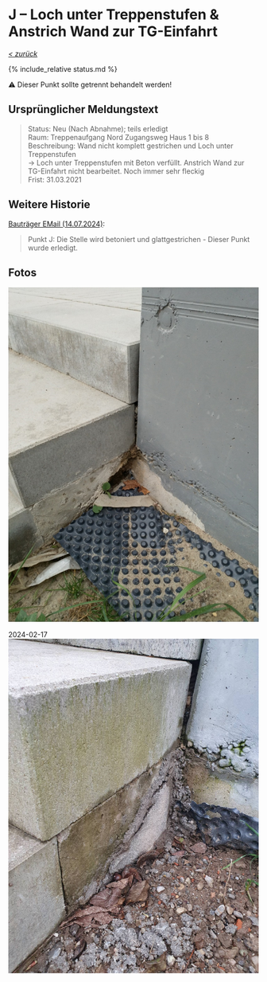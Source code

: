 # J &ndash; Loch unter Treppenstufen & Anstrich Wand zur TG-Einfahrt

_[&lt; zurück](../../index.md)_

{% include_relative status.md %}

⚠️ Dieser Punkt sollte getrennt behandelt werden!

## Ursprünglicher Meldungstext

> Status: Neu (Nach Abnahme); teils erledigt\
> Raum: Treppenaufgang Nord Zugangsweg Haus 1 bis 8\
> Beschreibung: Wand nicht komplett gestrichen und Loch unter Treppenstufen\
> -> Loch unter Treppenstufen mit Beton verfüllt. Anstrich Wand zur TG-Einfahrt nicht bearbeitet. Noch immer sehr fleckig\
> Frist: 31.03.2021

## Weitere Historie

[Bauträger EMail (14.07.2024)]:

> Punkt J: Die Stelle wird betoniert und glattgestrichen - Dieser Punkt wurde erledigt.

## Fotos

![](Meldung.jpg)

2024-02-17
![](20240217_165400_small.jpg)

[Bauträger EMail (14.07.2024)]: https://drive.google.com/file/d/19hDpQ9SWxaemkfX0wXpxzCk9p0P5WIK4/view?usp=drive_link
